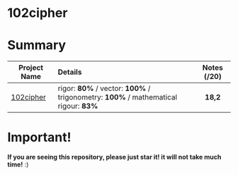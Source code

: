 # 102cipher

# Summary

| Project Name    | Details                                                                                    | Notes (/20)  |
| --------------- |:------------------------------------------------------------------------------------------ | :-----------:|
| [102cipher](https://github.com/Paul-Marie/102cipher/blob/master/102cipher) | rigor: **80%** / vector: **100%** / trigonometry: **100%** / mathematical rigour: **83%** | **18,2**    |

# Important!
**If you are seeing this repository, please just star it! it will not take much time!** :)
